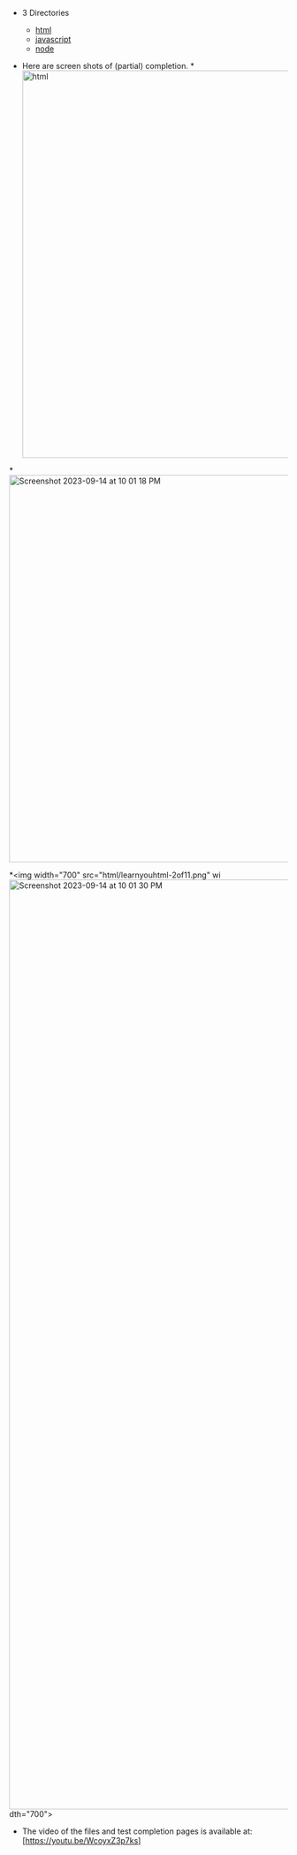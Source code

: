 * 3 Directories
  * [html](html)
  * [javascript](javascript)
  * [node](node)

* Here are screen shots of (partial) completion.
*<img width="700" alt="html" src="https://github.com/mallywal/cs533-f23/assets/144044644/20bedbaa-d5ec-4ccf-bbc5-0c0ad7eb42eb">

*<img width="700" alt="Screenshot 2023-09-14 at 10 01 18 PM" src="https://github.com/mallywal/cs533-f23/assets/144044644/61306156-0465-4d2c-aa10-7f98cf17b8b1">

*<img width="700" src="html/learnyouhtml-2of11.png" wi<img width="1680" alt="Screenshot 2023-09-14 at 10 01 30 PM" src="https://github.com/mallywal/cs533-f23/assets/144044644/8b880432-6748-49a3-9ae3-5cad5802d2c9">
dth="700">


* The video of the files and test completion pages is available at: [https://youtu.be/WcoyxZ3p7ks]


